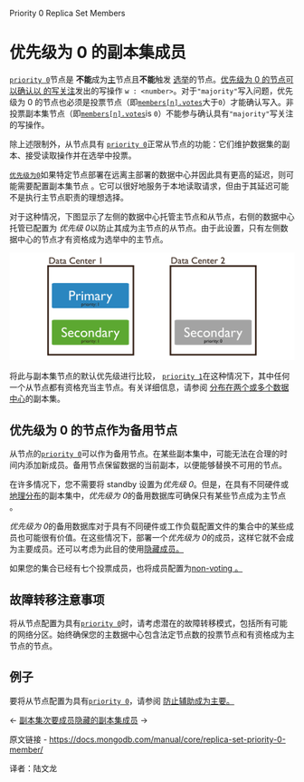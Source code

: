  Priority 0 Replica Set Members

# 优先级为 0 的副本集成员

[`priority 0`](https://www.mongodb.com/docs/manual/reference/replica-configuration/#mongodb-rsconf-rsconf.members-n-.priority)节点是 **不能**成为[主](https://www.mongodb.com/docs/manual/reference/glossary/#std-term-primary)节点且**不能**触发 [选举](https://www.mongodb.com/docs/manual/reference/glossary/#std-term-election)的节点。[优先级为 0 的节点可以确认以 的写关注](https://www.mongodb.com/docs/manual/reference/write-concern/#std-label-write-concern)发出的写操作 `w : <number>`。对于`"majority"`写入问题，优先级为 0 的节点也必须是投票节点（即[`members[n].votes`](https://www.mongodb.com/docs/manual/reference/replica-configuration/#mongodb-rsconf-rsconf.members-n-.votes)大于`0`）才能确认写入。非投票副本集节点（即[`members[n].votes`](https://www.mongodb.com/docs/manual/reference/replica-configuration/#mongodb-rsconf-rsconf.members-n-.votes)is `0`）不能参与确认具有`"majority"`写关注的写操作。

除上述限制外，从节点具有 [`priority 0`](https://www.mongodb.com/docs/manual/reference/replica-configuration/#mongodb-rsconf-rsconf.members-n-.priority)正常从节点的功能：它们维护数据集的副本、接受读取操作并在选举中投票。

[`优先级为0`](https://www.mongodb.com/docs/manual/reference/replica-configuration/#mongodb-rsconf-rsconf.members-n-.priority)如果特定节点部署在远离主部署的数据中心并因此具有更高的延迟，则可能需要配置副本集节点 。它可以很好地服务于本地读取请求，但由于其延迟可能不是执行主节点职责的理想选择。

对于这种情况，下图显示了左侧的数据中心托管主节点和从节点，右侧的数据中心托管已配置为 *优先级 0*以防止其成为主节点的从节点。由于此设置，只有左侧数据中心的节点才有资格成为选举中的主节点。

![分布在两个数据中心的 3 成员副本集的示意图。 副本集包含一个优先级为 0 的成员。](../../../images/replica-set-priority-0-member01.svg)

将此与副本集节点的默认优先级进行比较， [`priority 1`](https://www.mongodb.com/docs/manual/reference/replica-configuration/#mongodb-rsconf-rsconf.members-n-.priority)在这种情况下，其中任何一个从节点都有资格充当主节点。有关详细信息，请参阅 [分布在两个或多个数据中心](https://www.mongodb.com/docs/manual/core/replica-set-architecture-geographically-distributed/)的副本集。

## 优先级为 0 的节点作为备用节点

从节点的[`priority 0`](https://www.mongodb.com/docs/manual/reference/replica-configuration/#mongodb-rsconf-rsconf.members-n-.priority)可以作为备用节点。在某些副本集中，可能无法在合理的时间内添加新成员。备用节点保留数据的当前副本，以便能够替换不可用的节点。

在许多情况下，您不需要将 standby 设置为*优先级 0*。但是，在具有不同硬件或[地理分布](https://www.mongodb.com/docs/manual/core/replica-set-architecture-geographically-distributed/#std-label-replica-set-geographical-distribution)的副本集中，*优先级为 0*的备用数据库可确保只有某些节点成为主节点	。

*优先级为 0*的备用数据库对于具有不同硬件或工作负载配置文件的集合中的某些成员也可能很有价值。在这些情况下，部署一个*优先级为 0*的成员，这样它就不会成为主要成员。还可以考虑为此目的使用[隐藏成员。](https://www.mongodb.com/docs/manual/core/replica-set-hidden-member/#std-label-replica-set-hidden-members)

如果您的集合已经有七个投票成员，也将成员配置为[non-voting 。](https://www.mongodb.com/docs/manual/core/replica-set-elections/#std-label-replica-set-non-voting-members)

## 故障转移注意事项

将从节点配置为具有[`priority 0`](https://www.mongodb.com/docs/manual/reference/replica-configuration/#mongodb-rsconf-rsconf.members-n-.priority)时，请考虑潜在的故障转移模式，包括所有可能的网络分区。始终确保您的主数据中心包含法定节点数的投票节点和有资格成为主节点的节点。

## 例子

要将从节点配置为具有[`priority 0`](https://www.mongodb.com/docs/manual/reference/replica-configuration/#mongodb-rsconf-rsconf.members-n-.priority)，请参阅 [防止辅助成为主要。](https://www.mongodb.com/docs/manual/tutorial/configure-secondary-only-replica-set-member/)

←  [副本集次要成员](https://www.mongodb.com/docs/manual/core/replica-set-secondary/)[隐藏的副本集成员](https://www.mongodb.com/docs/manual/core/replica-set-hidden-member/) →



原文链接 - https://docs.mongodb.com/manual/core/replica-set-priority-0-member/ 

译者：陆文龙

